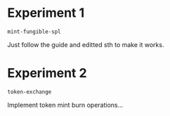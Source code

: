 # Experiment 1

`mint-fungible-spl`

Just follow the guide and editted sth to make it works.

# Experiment 2

`token-exchange`

Implement token mint burn operations...